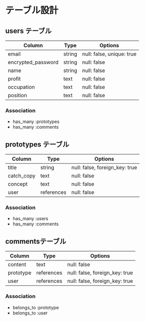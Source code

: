 # テーブル設計

## users テーブル

| Column             | Type   | Options     |
| ------------------ | ------ | ----------- |
| email              | string | null: false, unique: true |
| encrypted_password | string | null: false |
| name               | string | null: false |
| profit             | text   | null: false |
| occupation         | text   | null: false |
| position           | text   | null: false |

### Association

- has_many :prototypes
- has_many :comments

## prototypes テーブル
| Column             | Type         | Options     |
| ------------------ | ------       | ----------- |
| title              | string       | null: false, foreign_key: true |
| catch_copy         | text         | null: false |
| concept            | text         | null: false |
| user               | references   | null: false |

### Association

- has_many :users
- has_many :comments

## commentsテーブル
| Column             | Type         | Options     |
| ------------------ | ------       | ----------- |
| content            | text         | null: false |
| prototype          | references   | null: false, foreign_key: true  |
| user               | references   | null: false, foreign_key: true  |

### Association
- belongs_to :prototype
- belongs_to :user